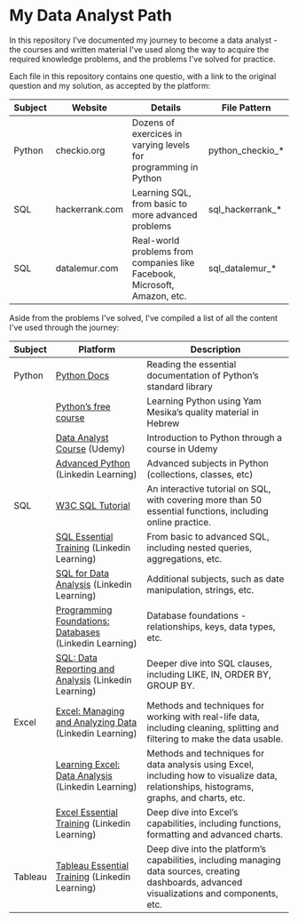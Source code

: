 # My Data Analyst Path

In this repository I've documented my journey to become a data analyst - the courses and written material I've used along the way to acquire the required knowledge problems, and the problems I've solved for practice.

Each file in this repository contains one questio, with a link to the original question and my solution, as accepted by the platform:

| Subject | Website | Details | File Pattern |
| ------- | ------- | ------- | ------------ |
| Python | checkio.org | Dozens of exercices in varying levels for programming in Python | python\_checkio\_\* |
| SQL | hackerrank.com | Learning SQL, from basic to more advanced problems | sql\_hackerrank\_\* |
| SQL | datalemur.com | Real-world problems from companies like Facebook, Microsoft, Amazon, etc. | sql\_datalemur\_\* |

Aside from the problems I've solved, I've compiled a list of all the content I've used through the journey:

| Subject | Platform | Description |
| ------- | -------- | ----------- |
| Python | [Python Docs](https://docs.python.org/3/tutorial/index.html) | Reading the essential documentation of Python’s standard library |
|  | [Python’s free course](https://github.com/PythonFreeCourse/Notebooks/blob/master/README.md) | Learning Python using Yam Mesika’s quality material in Hebrew |
|  | [Data Analyst Course](https://www.udemy.com/course/the-data-analyst-course-complete-data-analyst-bootcamp/) (Udemy) | Introduction to Python through a course in Udemy |
|  | [Advanced Python](https://www.linkedin.com/learning/advanced-python?trk=learning-certificate_detail_search-card&upsellOrderOrigin=default_guest_learning) (Linkedin Learning) | Advanced subjects in Python (collections, classes, etc) |
| SQL | [W3C SQL Tutorial](https://www.w3schools.com/sql/) | An interactive tutorial on SQL, with covering more than 50 essential functions, including online practice. |
|  | [SQL Essential Training](https://www.linkedin.com/learning/sql-essential-training-20685933?trk=learning-certificate_detail_search-card&upsellOrderOrigin=default_guest_learning) (Linkedin Learning) | From basic to advanced SQL, including nested queries, aggregations, etc. |
|  | [SQL for Data Analysis](https://www.linkedin.com/learning/sql-for-data-analysis?trk=learning-certificate_detail_search-card&upsellOrderOrigin=default_guest_learning) (Linkedin Learning) | Additional subjects, such as date manipulation, strings, etc. |
|  | [Programming Foundations: Databases](https://www.linkedin.com/learning/programming-foundations-databases-2?trk=learning-certificate_detail_search-card&upsellOrderOrigin=default_guest_learning) (Linkedin Learning) | Database foundations - relationships, keys, data types, etc. |
|  | [SQL: Data Reporting and Analysis](https://www.linkedin.com/learning/sql-data-reporting-and-analysis-18082247?trk=learning-certificate_detail_search-card&upsellOrderOrigin=default_guest_learning) (Linkedin Learning) | Deeper dive into SQL clauses, including LIKE, IN, ORDER BY, GROUP BY. |
| Excel | [Excel: Managing and Analyzing Data](https://www.linkedin.com/learning/excel-managing-and-analyzing-data?trk=learning-certificate_detail_search-card&upsellOrderOrigin=default_guest_learning) (Linkedin Learning) | Methods and techniques for working with real-life data, including cleaning, splitting and filtering to make the data usable. |
|  | [Learning Excel: Data Analysis](https://www.linkedin.com/learning/learning-excel-data-analysis-18868618?trk=learning-certificate_detail_search-card&upsellOrderOrigin=default_guest_learning) (Linkedin Learning) | Methods and techniques for data analysis using Excel, including how to visualize data, relationships, histograms, graphs, and charts, etc. |
|  | [Excel Essential Training](https://www.linkedin.com/learning/excel-essential-training-microsoft-365-17231101?trk=learning-certificate_detail_search-card&upsellOrderOrigin=default_guest_learning) (Linkedin Learning) | Deep dive into Excel’s capabilities, including functions, formatting and advanced charts. |
| Tableau | [Tableau Essential Training](https://www.linkedin.com/learning/tableau-essential-training-14959992) (Linkedin Learning) | Deep dive into the platform’s capabilities, including managing data sources, creating dashboards, advanced visualizations and components, etc. |

